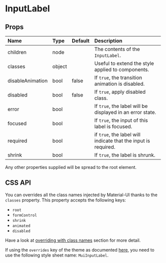# InputLabel



## Props
| Name | Type | Default | Description |
|:-----|:-----|:--------|:------------|
| children | node |  | The contents of the `InputLabel`. |
| classes | object |  | Useful to extend the style applied to components. |
| disableAnimation | bool | false | If `true`, the transition animation is disabled. |
| disabled | bool | false | If `true`, apply disabled class. |
| error | bool |  | If `true`, the label will be displayed in an error state. |
| focused | bool |  | If `true`, the input of this label is focused. |
| required | bool |  | if `true`, the label will indicate that the input is required. |
| shrink | bool |  | If `true`, the label is shrunk. |

Any other properties supplied will be spread to the root element.

## CSS API

You can overrides all the class names injected by Material-UI thanks to the `classes` property.
This property accepts the following keys:
- `root`
- `formControl`
- `shrink`
- `animated`
- `disabled`

Have a look at [overriding with class names](/customization/overrides#overriding-with-class-names)
section for more detail.

If using the `overrides` key of the theme as documented
[here](/customization/themes#customizing-all-instances-of-a-component-type),
you need to use the following style sheet name: `MuiInputLabel`.
